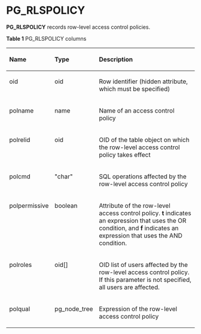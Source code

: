 # PG\_RLSPOLICY<a name="EN-US_TOPIC_0289900111"></a>

**PG\_RLSPOLICY**  records row-level access control policies.

**Table  1**  PG\_RLSPOLICY columns

<a name="en-us_topic_0283137251_en-us_topic_0237122312_en-us_topic_0059778223_ta98c6fd4294f41529457997a84976faa"></a>
<table><thead align="left"><tr id="en-us_topic_0283137251_en-us_topic_0237122312_en-us_topic_0059778223_raf53fb8f216f492e87905b0c6810a517"><th class="cellrowborder" valign="top" width="20.05%" id="mcps1.2.4.1.1"><p id="en-us_topic_0283137251_en-us_topic_0237122312_en-us_topic_0059778223_aacc9193941c34e74922928a73129a7b2"><a name="en-us_topic_0283137251_en-us_topic_0237122312_en-us_topic_0059778223_aacc9193941c34e74922928a73129a7b2"></a><a name="en-us_topic_0283137251_en-us_topic_0237122312_en-us_topic_0059778223_aacc9193941c34e74922928a73129a7b2"></a>Name</p>
</th>
<th class="cellrowborder" valign="top" width="16.150000000000002%" id="mcps1.2.4.1.2"><p id="en-us_topic_0283137251_en-us_topic_0237122312_en-us_topic_0059778223_a5b38682f0947498787fe19b9a5c5ac94"><a name="en-us_topic_0283137251_en-us_topic_0237122312_en-us_topic_0059778223_a5b38682f0947498787fe19b9a5c5ac94"></a><a name="en-us_topic_0283137251_en-us_topic_0237122312_en-us_topic_0059778223_a5b38682f0947498787fe19b9a5c5ac94"></a>Type</p>
</th>
<th class="cellrowborder" valign="top" width="63.800000000000004%" id="mcps1.2.4.1.3"><p id="en-us_topic_0283137251_en-us_topic_0237122312_en-us_topic_0059778223_a45bdd3b2f34c45a2bba8a1581f499451"><a name="en-us_topic_0283137251_en-us_topic_0237122312_en-us_topic_0059778223_a45bdd3b2f34c45a2bba8a1581f499451"></a><a name="en-us_topic_0283137251_en-us_topic_0237122312_en-us_topic_0059778223_a45bdd3b2f34c45a2bba8a1581f499451"></a>Description</p>
</th>
</tr>
</thead>
<tbody><tr id="en-us_topic_0283137251_en-us_topic_0237122312_row5970154218483"><td class="cellrowborder" valign="top" width="20.05%" headers="mcps1.2.4.1.1 "><p id="en-us_topic_0283137251_en-us_topic_0237122312_p149715421481"><a name="en-us_topic_0283137251_en-us_topic_0237122312_p149715421481"></a><a name="en-us_topic_0283137251_en-us_topic_0237122312_p149715421481"></a>oid</p>
</td>
<td class="cellrowborder" valign="top" width="16.150000000000002%" headers="mcps1.2.4.1.2 "><p id="en-us_topic_0283137251_en-us_topic_0237122312_p297144213488"><a name="en-us_topic_0283137251_en-us_topic_0237122312_p297144213488"></a><a name="en-us_topic_0283137251_en-us_topic_0237122312_p297144213488"></a>oid</p>
</td>
<td class="cellrowborder" valign="top" width="63.800000000000004%" headers="mcps1.2.4.1.3 "><p id="en-us_topic_0283137251_en-us_topic_0237122312_p182489124916"><a name="en-us_topic_0283137251_en-us_topic_0237122312_p182489124916"></a><a name="en-us_topic_0283137251_en-us_topic_0237122312_p182489124916"></a>Row identifier (hidden attribute, which must be specified)</p>
</td>
</tr>
<tr id="en-us_topic_0283137251_en-us_topic_0237122312_en-us_topic_0059778223_r5f1c714f90df45d0b77f4c60fda46312"><td class="cellrowborder" valign="top" width="20.05%" headers="mcps1.2.4.1.1 "><p id="en-us_topic_0283137251_en-us_topic_0237122312_en-us_topic_0059778223_a6f6dd5245c50486bb045996c8f1bd60a"><a name="en-us_topic_0283137251_en-us_topic_0237122312_en-us_topic_0059778223_a6f6dd5245c50486bb045996c8f1bd60a"></a><a name="en-us_topic_0283137251_en-us_topic_0237122312_en-us_topic_0059778223_a6f6dd5245c50486bb045996c8f1bd60a"></a>polname</p>
</td>
<td class="cellrowborder" valign="top" width="16.150000000000002%" headers="mcps1.2.4.1.2 "><p id="en-us_topic_0283137251_en-us_topic_0237122312_en-us_topic_0059778223_a5ba01be5591a4df8b6fa1c82592469f1"><a name="en-us_topic_0283137251_en-us_topic_0237122312_en-us_topic_0059778223_a5ba01be5591a4df8b6fa1c82592469f1"></a><a name="en-us_topic_0283137251_en-us_topic_0237122312_en-us_topic_0059778223_a5ba01be5591a4df8b6fa1c82592469f1"></a>name</p>
</td>
<td class="cellrowborder" valign="top" width="63.800000000000004%" headers="mcps1.2.4.1.3 "><p id="en-us_topic_0283137251_en-us_topic_0237122312_p6636354111010"><a name="en-us_topic_0283137251_en-us_topic_0237122312_p6636354111010"></a><a name="en-us_topic_0283137251_en-us_topic_0237122312_p6636354111010"></a>Name of an access control policy</p>
</td>
</tr>
<tr id="en-us_topic_0283137251_en-us_topic_0237122312_en-us_topic_0059778223_r25ba78a1bc334997b453d0cc09f144e8"><td class="cellrowborder" valign="top" width="20.05%" headers="mcps1.2.4.1.1 "><p id="en-us_topic_0283137251_en-us_topic_0237122312_en-us_topic_0059778223_ac63f529059a744e1b01349ac76ba0277"><a name="en-us_topic_0283137251_en-us_topic_0237122312_en-us_topic_0059778223_ac63f529059a744e1b01349ac76ba0277"></a><a name="en-us_topic_0283137251_en-us_topic_0237122312_en-us_topic_0059778223_ac63f529059a744e1b01349ac76ba0277"></a>polrelid</p>
</td>
<td class="cellrowborder" valign="top" width="16.150000000000002%" headers="mcps1.2.4.1.2 "><p id="en-us_topic_0283137251_en-us_topic_0237122312_en-us_topic_0059778223_a79520b0f823541c1a74746966d6ea4c8"><a name="en-us_topic_0283137251_en-us_topic_0237122312_en-us_topic_0059778223_a79520b0f823541c1a74746966d6ea4c8"></a><a name="en-us_topic_0283137251_en-us_topic_0237122312_en-us_topic_0059778223_a79520b0f823541c1a74746966d6ea4c8"></a>oid</p>
</td>
<td class="cellrowborder" valign="top" width="63.800000000000004%" headers="mcps1.2.4.1.3 "><p id="en-us_topic_0283137251_en-us_topic_0237122312_en-us_topic_0059778223_a1a1092bc7a004c78a317f51c49d0c27f"><a name="en-us_topic_0283137251_en-us_topic_0237122312_en-us_topic_0059778223_a1a1092bc7a004c78a317f51c49d0c27f"></a><a name="en-us_topic_0283137251_en-us_topic_0237122312_en-us_topic_0059778223_a1a1092bc7a004c78a317f51c49d0c27f"></a>OID of the table object on which the row-level access control policy takes effect</p>
</td>
</tr>
<tr id="en-us_topic_0283137251_en-us_topic_0237122312_en-us_topic_0059778223_rb1ce13a19b6540b586995ed3efdcde69"><td class="cellrowborder" valign="top" width="20.05%" headers="mcps1.2.4.1.1 "><p id="en-us_topic_0283137251_en-us_topic_0237122312_en-us_topic_0059778223_a5e8e2da22c12465291f67d0625f6f0fc"><a name="en-us_topic_0283137251_en-us_topic_0237122312_en-us_topic_0059778223_a5e8e2da22c12465291f67d0625f6f0fc"></a><a name="en-us_topic_0283137251_en-us_topic_0237122312_en-us_topic_0059778223_a5e8e2da22c12465291f67d0625f6f0fc"></a>polcmd</p>
</td>
<td class="cellrowborder" valign="top" width="16.150000000000002%" headers="mcps1.2.4.1.2 "><p id="en-us_topic_0283137251_en-us_topic_0237122312_en-us_topic_0059778223_a385639cddcec480dbe77a7da1f3ca255"><a name="en-us_topic_0283137251_en-us_topic_0237122312_en-us_topic_0059778223_a385639cddcec480dbe77a7da1f3ca255"></a><a name="en-us_topic_0283137251_en-us_topic_0237122312_en-us_topic_0059778223_a385639cddcec480dbe77a7da1f3ca255"></a>"char"</p>
</td>
<td class="cellrowborder" valign="top" width="63.800000000000004%" headers="mcps1.2.4.1.3 "><p id="en-us_topic_0283137251_en-us_topic_0237122312_en-us_topic_0059778223_a893d597be99a4bf5a341b9b6e1ea9fc9"><a name="en-us_topic_0283137251_en-us_topic_0237122312_en-us_topic_0059778223_a893d597be99a4bf5a341b9b6e1ea9fc9"></a><a name="en-us_topic_0283137251_en-us_topic_0237122312_en-us_topic_0059778223_a893d597be99a4bf5a341b9b6e1ea9fc9"></a>SQL operations affected by the row-level access control policy</p>
</td>
</tr>
<tr id="en-us_topic_0283137251_en-us_topic_0237122312_en-us_topic_0059778223_r0e32de4029e54137ad50a25842b84525"><td class="cellrowborder" valign="top" width="20.05%" headers="mcps1.2.4.1.1 "><p id="en-us_topic_0283137251_en-us_topic_0237122312_en-us_topic_0059778223_ab9339f9d906643b3b61dace61bc437fb"><a name="en-us_topic_0283137251_en-us_topic_0237122312_en-us_topic_0059778223_ab9339f9d906643b3b61dace61bc437fb"></a><a name="en-us_topic_0283137251_en-us_topic_0237122312_en-us_topic_0059778223_ab9339f9d906643b3b61dace61bc437fb"></a>polpermissive</p>
</td>
<td class="cellrowborder" valign="top" width="16.150000000000002%" headers="mcps1.2.4.1.2 "><p id="en-us_topic_0283137251_en-us_topic_0237122312_en-us_topic_0059778223_a16fe19db6765444b920b8111cfd87332"><a name="en-us_topic_0283137251_en-us_topic_0237122312_en-us_topic_0059778223_a16fe19db6765444b920b8111cfd87332"></a><a name="en-us_topic_0283137251_en-us_topic_0237122312_en-us_topic_0059778223_a16fe19db6765444b920b8111cfd87332"></a>boolean</p>
</td>
<td class="cellrowborder" valign="top" width="63.800000000000004%" headers="mcps1.2.4.1.3 "><p id="en-us_topic_0283137251_en-us_topic_0237122312_en-us_topic_0059778223_ac5723d140fd344b38d7e654b46a224c6"><a name="en-us_topic_0283137251_en-us_topic_0237122312_en-us_topic_0059778223_ac5723d140fd344b38d7e654b46a224c6"></a><a name="en-us_topic_0283137251_en-us_topic_0237122312_en-us_topic_0059778223_ac5723d140fd344b38d7e654b46a224c6"></a>Attribute of the row-level access control policy. <strong id="en-us_topic_0283137251_en-us_topic_0237122312_b37661157122614"><a name="en-us_topic_0283137251_en-us_topic_0237122312_b37661157122614"></a><a name="en-us_topic_0283137251_en-us_topic_0237122312_b37661157122614"></a>t</strong> indicates an expression that uses the OR condition, and <strong id="en-us_topic_0283137251_en-us_topic_0237122312_b298945172819"><a name="en-us_topic_0283137251_en-us_topic_0237122312_b298945172819"></a><a name="en-us_topic_0283137251_en-us_topic_0237122312_b298945172819"></a>f</strong> indicates an expression that uses the AND condition.</p>
</td>
</tr>
<tr id="en-us_topic_0283137251_en-us_topic_0237122312_en-us_topic_0059778223_r645a3a1a190e4c618dfe0409dd55bd80"><td class="cellrowborder" valign="top" width="20.05%" headers="mcps1.2.4.1.1 "><p id="en-us_topic_0283137251_en-us_topic_0237122312_en-us_topic_0059778223_a180eb41a75e5460383e72641c0ffa214"><a name="en-us_topic_0283137251_en-us_topic_0237122312_en-us_topic_0059778223_a180eb41a75e5460383e72641c0ffa214"></a><a name="en-us_topic_0283137251_en-us_topic_0237122312_en-us_topic_0059778223_a180eb41a75e5460383e72641c0ffa214"></a>polroles</p>
</td>
<td class="cellrowborder" valign="top" width="16.150000000000002%" headers="mcps1.2.4.1.2 "><p id="en-us_topic_0283137251_en-us_topic_0237122312_en-us_topic_0059778223_a6dcab40d5a0540d0aa3675d9dfe6169e"><a name="en-us_topic_0283137251_en-us_topic_0237122312_en-us_topic_0059778223_a6dcab40d5a0540d0aa3675d9dfe6169e"></a><a name="en-us_topic_0283137251_en-us_topic_0237122312_en-us_topic_0059778223_a6dcab40d5a0540d0aa3675d9dfe6169e"></a>oid[]</p>
</td>
<td class="cellrowborder" valign="top" width="63.800000000000004%" headers="mcps1.2.4.1.3 "><p id="en-us_topic_0283137251_en-us_topic_0237122312_en-us_topic_0059778223_a99b0a5a540b14cb89b406cf09801f056"><a name="en-us_topic_0283137251_en-us_topic_0237122312_en-us_topic_0059778223_a99b0a5a540b14cb89b406cf09801f056"></a><a name="en-us_topic_0283137251_en-us_topic_0237122312_en-us_topic_0059778223_a99b0a5a540b14cb89b406cf09801f056"></a>OID list of users affected by the row-level access control policy. If this parameter is not specified, all users are affected.</p>
</td>
</tr>
<tr id="en-us_topic_0283137251_en-us_topic_0237122312_row109577422712"><td class="cellrowborder" valign="top" width="20.05%" headers="mcps1.2.4.1.1 "><p id="en-us_topic_0283137251_en-us_topic_0237122312_p139571342070"><a name="en-us_topic_0283137251_en-us_topic_0237122312_p139571342070"></a><a name="en-us_topic_0283137251_en-us_topic_0237122312_p139571342070"></a>polqual</p>
</td>
<td class="cellrowborder" valign="top" width="16.150000000000002%" headers="mcps1.2.4.1.2 "><p id="en-us_topic_0283137251_en-us_topic_0237122312_p13957184210717"><a name="en-us_topic_0283137251_en-us_topic_0237122312_p13957184210717"></a><a name="en-us_topic_0283137251_en-us_topic_0237122312_p13957184210717"></a>pg_node_tree</p>
</td>
<td class="cellrowborder" valign="top" width="63.800000000000004%" headers="mcps1.2.4.1.3 "><p id="en-us_topic_0283137251_en-us_topic_0237122312_p11957542076"><a name="en-us_topic_0283137251_en-us_topic_0237122312_p11957542076"></a><a name="en-us_topic_0283137251_en-us_topic_0237122312_p11957542076"></a>Expression of the row-level access control policy</p>
</td>
</tr>
</tbody>
</table>

